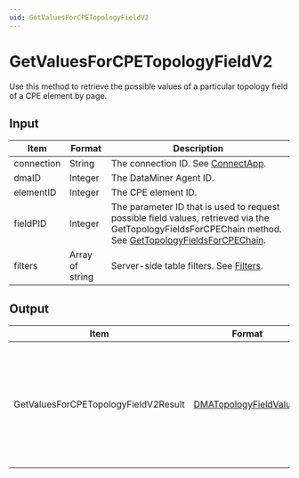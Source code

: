 ```yaml
---
uid: GetValuesForCPETopologyFieldV2
---
```


# GetValuesForCPETopologyFieldV2

Use this method to retrieve the possible values of a particular topology field of a CPE element by page.

## Input

| Item | Format | Description |
|--|--|--|
| connection | String | The connection ID. See [ConnectApp](xref:ConnectApp). |
| dmaID | Integer | The DataMiner Agent ID. |
| elementID | Integer | The CPE element ID. |
| fieldPID | Integer | The parameter ID that is used to request possible field values, retrieved via the GetTopologyFieldsForCPEChain method. See [GetTopologyFieldsForCPEChain](xref:GetTopologyFieldsForCPEChain). |
| filters | Array of string | Server-side table filters. See [Filters](xref:GetTableForParameterFiltered#filters). |

## Output

| Item | Format | Description |
|--|--|--|
| GetValuesForCPETopologyFieldV2Result | [DMATopologyFieldValues](xref:DMATopologyFieldValues) | The topology field values, with the total page count of the results and the number of the current page. |
